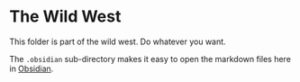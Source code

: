 # The Wild West

This folder is part of the wild west. Do whatever you want. 

The `.obsidian` sub-directory makes it easy to open the markdown files here in [Obsidian](https://obsidian.md).